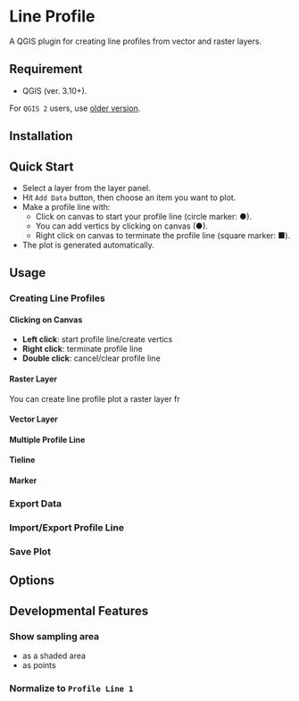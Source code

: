 # Line Profile
A QGIS plugin for creating line profiles from vector and raster layers.

## Requirement
- QGIS (ver. 3.10+).

For `QGIS 2` users, use [older version]('htts://github.com/saburo/LineProfile_QGIS2').

## Installation

## Quick Start
- Select a layer from the layer panel.
- Hit `Add Data` button, then choose an item you want to plot.
- Make a profile line with:
  - Click on canvas to start your profile line (circle marker: ●).
  - You can add vertics by clicking on canvas (●).
  - Right click on canvas to terminate the profile line (square marker: ■).
- The plot is generated automatically.
## Usage
  ### Creating Line Profiles
  #### Clicking on Canvas
  * **Left click**: start profile line/create vertics
  * **Right click**: terminate profile line
  * **Double click**: cancel/clear profile line
  #### Raster Layer
  You can create line profile plot a raster layer fr
  #### Vector Layer
  #### Multiple Profile Line
  #### Tieline
  #### Marker

  ### Export Data
  ### Import/Export Profile Line
  ### Save Plot

## Options

## Developmental Features
### Show sampling area
  - as a shaded area
  - as points
### Normalize to `Profile Line 1`
